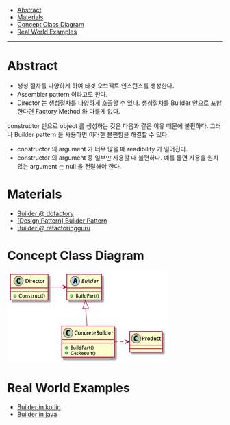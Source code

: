 - [Abstract](#abstract)
- [Materials](#materials)
- [Concept Class Diagram](#concept-class-diagram)
- [Real World Examples](#real-world-examples)

---

# Abstract

* 생성 절차를 다양하게 하여 타겟 오브젝트 인스턴스를 생성한다.
* Assembler pattern 이라고도 한다.
* Director 는 생성절차를 다양하게 호출할 수 있다. 생성절차를 Builder 안으로 포함한다면 Factory Method 와 다를게 없다.

constructor 만으로 object 를 생성하는 것은 다음과 같은 이유 때문에 불편하다. 그러나 Builder pattern 을 사용하면 이러한 불편함을 해결할 수 있다. 

* constructor 의 argument 가 너무 많을 때 readibility 가 떨어진다.
* constructor 의 argument 중 일부만 사용할 때 불편하다. 예를 들면 사용을 원치않는 argument 는 null 을 전달해야 한다. 

# Materials

* [Builder @ dofactory](https://www.dofactory.com/net/builder-design-pattern)
* [[Design Pattern] Builder Pattern](https://beomseok95.tistory.com/240)
* [Builder @ refactoringguru](https://refactoring.guru/design-patterns/builder)

# Concept Class Diagram

![](builder.png)

# Real World Examples

* [Builder in kotlin](/kotlin/kotlin_design_pattern/builder.md)
* [Builder in java](/java/java_design_pattern/builder.md)
